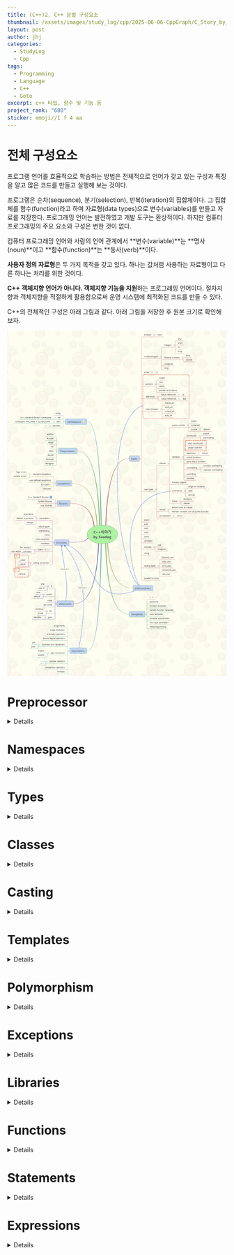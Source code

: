 ```yaml
---
title: (C++)2. C++ 문법 구성요소
thumbnail: /assets/images/study_log/cpp/2025-06-06-CppGraph/C_Story_by_seadog.png
layout: post
author: jhj
categories:
  - StudyLog
  - Cpp
tags:
  - Programming
  - Language
  - C++
  - Goto
excerpt: c++ 타입, 함수 및 기능 등
project_rank: "680"
sticker: emoji//1 f 4 aa
---
```


# 전체 구성요소

프로그램 언어를 효율적으로 학습하는 방법은 전체적으로 언어가 갖고 있는 구성과 특징을 알고 많은 코드를 만들고 실행해 보는 것이다.

프로그램은 순차(sequence), 분기(selection), 반복(iteration)의 집합체이다. 그 집합체를 함수(function)라고 하며 자료형(data types)으로 변수(variables)를 만들고 자료를 저장한다. 프로그래밍 언어는 발전하였고 개발 도구는 환상적이다. 하지만 컴퓨터 프로그래밍의 주요 요소와 구성은 변한 것이 없다.

컴퓨터 프로그래밍 언어와 사람의 언어 관계에서 **변수(variable)**는 **명사(noun)**이고 **함수(function)**는 **동사(verb)**이다.

**사용자 정의 자료형**은 두 가지 목적을 갖고 있다. 하나는 값처럼 사용하는 자료형이고 다른 하나는 처리를 위한 것이다.

**C++ 객체지향 언어가 아니다. 객체지향 기능을 지원**하는 프로그래밍 언어이다. 절차지향과 객체지향을 적절하게 활용함으로써 운영 시스템에 최적화된 코드를 만들 수 있다.

C++의 전체적인 구성은 아래 그림과 같다. 아래 그림을 저장한 후 원본 크기로 확인해 보자.

![C++_Story_by_seadog.png](assets/images/study_log/cpp/2025-06-06-CppGraph/C_Story_by_seadog.png)

# Preprocessor
<details>
<div>
<ul>
  <li><code>#define</code>, <code>#undef</code></li>
  <li><code>#ifdef</code>, <code>#ifndef</code>, <code>#else</code>, <code>#endif</code></li>
  <li><code>#include</code>, <code>#pragma</code></li>
</ul>
</div>
</details>

# Namespaces
<details>
<div>
<ul>
  <li><code>using</code></li>
  <li><code>namespace new_name = current_name</code></li>
  <li><code>std</code>, <code>alias</code>, <code>identifier</code></li>
</ul>
</div>
</details>

# Types
<details>
<div>
<h4>기본 타입</h4>
<ul>
  <li>Integers: <code>char</code>, <code>short</code>, <code>int</code>, <code>long</code></li>
  <li>Floating: <code>float</code>, <code>double</code>, <code>unsigned</code></li>
  <li>Boolean: <code>bool</code></li>
</ul>

<h4>복합 타입</h4>
<ul>
  <li>Arrays: <code>[]</code></li>
  <li>Pointers: <code>new</code>, <code>delete</code>, <code>nullptr</code></li>
  <li>Function pointers</li>
  <li>References: <code>&</code>, <code>&&</code></li>
  <li>Smart pointers: <code>shared_ptr</code>, <code>weak_ptr</code>, <code>unique_ptr</code>, <code>auto_ptr</code></li>
</ul>
</div>
</details>

# Classes
<details>
<div>
<ul>
  <li>Access control: <code>public</code>, <code>protected</code>, <code>private</code>, <code>default</code></li>
  <li>Constructors: <code>explicit</code>, overloading, <strong>copy constructor</strong></li>
  <li>Assign operator</li>
  <li>Destructor: <code>virtual</code></li>
  <li>Virtual functions, Pure virtual functions</li>
  <li>Overloading:
    <ul>
      <li>Function overloading</li>
      <li>Operator overloading</li>
    </ul>
  </li>
  <li>Inheritance: base, derived</li>
  <li>Friend, Function objects, Variables</li>
  <li>Structs: almost same as classes (members are public by default)</li>
  <li>Enumeration: <code>enum</code></li>
</ul>
</div>
</details>

# Casting
<details>
<div>
<ul>
  <li>User types: single, multiples</li>
  <li>Inheritance → Function Classes</li>
  <li>Casting types:
    <ul>
      <li><code>dynamic_cast</code></li>
      <li><code>static_cast</code></li>
      <li><code>const_cast</code></li>
      <li><code>reinterpret_cast</code></li>
      <li><code>safe_cast</code></li>
    </ul>
  </li>
</ul>
</div>
</details>

# Templates
<details>
<div>
<ul>
  <li><code>&lt;&gt;</code>, <code>typename</code></li>
  <li>Function templates</li>
  <li>Variadic function templates</li>
  <li>Class templates</li>
  <li>Template specialization</li>
  <li>Non-type parameters</li>
  <li>Metaprogramming</li>
</ul>
</div>
</details>

# Polymorphism
<details>
<div>
<ul>
  <li>Virtual functions, Pure virtual functions</li>
  <li>Overriding</li>
  <li>다형성 구현 → 클래스 상속 기반</li>
</ul>
</div>
</details>

# Exceptions
<details>
<div>
<ul>
  <li>Logic errors, Runtime errors</li>
  <li>Standard exceptions, User-defined exceptions</li>
  <li><code>try-catch</code>, <code>noexcept</code></li>
</ul>
</div>
</details>

# Libraries
<details>
<div>
<ul>
  <li>C++ Standard Libraries</li>
  <li>System Libraries</li>
  <li>User Libraries</li>
</ul>
</div>
</details>

# Functions
<details>
<div>
<ul>
  <li>Arguments, Parameters, Default arguments</li>
  <li>Return types</li>
  <li>Overloading, Inline, Inline assembly</li>
  <li><code>constexpr</code></li>
  <li>Mixing C: <code>extern "C"</code>, <code>#ifdef __cplusplus</code></li>
  <li>Calling conventions:
    <ul>
      <li><code>__cdecl</code></li>
      <li><code>__stdcall</code></li>
      <li><code>__fastcall</code></li>
    </ul>
  </li>
</ul>
</div>
</details>

# Statements
<details>
<div>
<ul>
  <li>조건문: <code>if</code>, <code>else</code>, <code>else if</code>, <code>switch</code>, <code>case</code>, <code>default</code></li>
  <li>반복문: <code>while</code>, <code>do-while</code>, <code>for</code></li>
  <li>흐름 제어: <code>continue</code>, <code>break</code>, <code>goto</code></li>
  <li>식별자: <code>identifier</code></li>
</ul>
</div>
</details>

# Expressions
<details>
<div>
<ul>
  <li>Assignments</li>
  <li>Scope resolution (<code>::</code>)</li>
  <li>Arithmetic, Bitwise/Logical operators</li>
  <li>Increment/Decrement</li>
  <li>Type conversion:
    <ul>
      <li>Implicit</li>
      <li>Explicit</li>
    </ul>
  </li>
  <li>Pre/Post ops</li>
  <li>Member selectors</li>
  <li>Comparison operators</li>
  <li>Lambdas</li>
</ul>
</div>
</details>